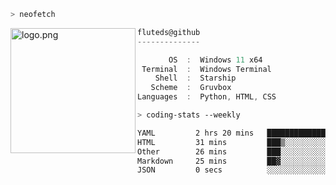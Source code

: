 ```zsh
> neofetch
```

<!--img align="left" src="https://github.com/fluteds.png" alt="logo.png" width="200"/>-->
<img align="left" src="https://external-content.duckduckgo.com/iu/?u=https%3A%2F%2F78.media.tumblr.com%2F975fca5f82161b190efdcaa05ffbd4ec%2Ftumblr_p6q6m9TJF01x3p3jmo1_500.png&f=1&nofb=1" alt="logo.png" width="200"/>

```csharp
fluteds@github
--------------

       OS  :  Windows 11 x64
 Terminal  :  Windows Terminal
    Shell  :  Starship
   Scheme  :  Gruvbox
Languages  :  Python, HTML, CSS
```

```zsh
> coding-stats --weekly
```

<!--START_SECTION:waka-->

```txt
YAML         2 hrs 20 mins   ███████████████▓░░░░░░░░░   62.33 %
HTML         31 mins         ███▒░░░░░░░░░░░░░░░░░░░░░   13.86 %
Other        26 mins         ███░░░░░░░░░░░░░░░░░░░░░░   11.76 %
Markdown     25 mins         ██▓░░░░░░░░░░░░░░░░░░░░░░   11.19 %
JSON         0 secs          ░░░░░░░░░░░░░░░░░░░░░░░░░   00.42 %
```

<!--END_SECTION:waka-->
